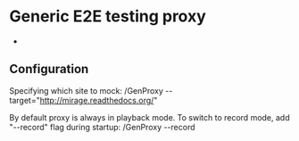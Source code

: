 # Generic E2E testing proxy

-

## Configuration

Specifying which site to mock:
/GenProxy --target="http://mirage.readthedocs.org/"

By default proxy is always in playback mode. To switch to record mode, add "--record" flag during startup:
/GenProxy --record